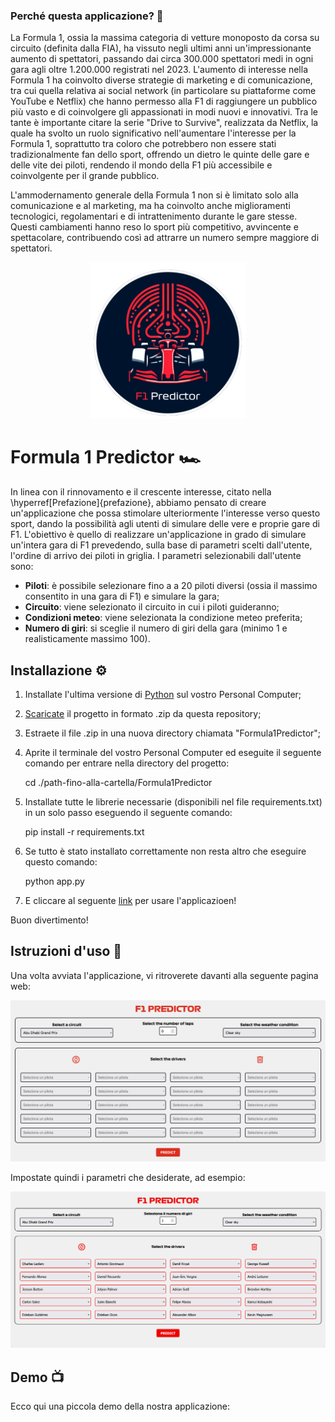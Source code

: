 

### Perché questa applicazione? 🤔
La Formula 1, ossia la massima categoria di vetture monoposto da corsa su circuito (definita dalla FIA), ha vissuto negli ultimi anni un'impressionante aumento di spettatori, passando dai circa 300.000 spettatori medi in ogni gara agli oltre 1.200.000 registrati nel 2023. L'aumento di interesse nella Formula 1 ha coinvolto diverse strategie di marketing e di comunicazione, tra cui quella relativa ai social network (in particolare su piattaforme come YouTube e Netflix) che hanno permesso alla F1 di raggiungere un pubblico più vasto e di coinvolgere gli appassionati in modi nuovi e innovativi. Tra le tante è importante citare la serie "Drive to Survive", realizzata da Netflix, la quale ha svolto un ruolo significativo nell'aumentare l'interesse per la Formula 1, soprattutto tra coloro che potrebbero non essere stati tradizionalmente fan dello sport, offrendo un dietro le quinte delle gare e delle vite dei piloti, rendendo il mondo della F1 più accessibile e coinvolgente per il grande pubblico. 

L'ammodernamento generale della Formula 1 non si è limitato solo alla comunicazione e al marketing, ma ha coinvolto anche miglioramenti tecnologici, regolamentari e di intrattenimento durante le gare stesse. Questi cambiamenti hanno reso lo sport più competitivo, avvincente e spettacolare, contribuendo così ad attrarre un numero sempre maggiore di spettatori.

<p align="center"> 
    <img src="Media/Logo.png" alt="Logo" width="250" height="250">
</p>

# Formula 1 Predictor 🏎️
In linea con il rinnovamento e il crescente interesse, citato nella \hyperref[Prefazione]{prefazione}, abbiamo pensato di creare un'applicazione che possa stimolare ulteriormente l'interesse verso questo sport, dando la possibilità agli utenti di simulare delle vere e proprie gare di F1. L'obiettivo è quello di realizzare un'applicazione in grado di simulare un'intera gara di F1 prevedendo, sulla base di parametri scelti dall'utente, l'ordine di arrivo dei piloti in griglia. I parametri selezionabili dall'utente sono:

- **Piloti**: è possibile selezionare fino a a 20 piloti diversi (ossia il massimo consentito in una gara di F1) e simulare la gara;
- **Circuito**: viene selezionato il circuito in cui i piloti guideranno;
- **Condizioni meteo**: viene selezionata la condizione meteo preferita;
- **Numero di giri**: si sceglie il numero di giri della gara (minimo 1 e realisticamente massimo 100).

## Installazione ⚙️
1. Installate l'ultima versione di [Python](https://www.python.org/) sul vostro Personal Computer;
2. [Scaricate](https://github.com/John-64/Formula-1-Predictor/archive/refs/heads/main.zip) il progetto in formato .zip da questa repository;
3. Estraete il file .zip in una nuova directory chiamata "Formula1Predictor";
4. Aprite il terminale del vostro Personal Computer ed eseguite il seguente comando per entrare nella directory del progetto: 

   cd ./path-fino-alla-cartella/Formula1Predictor
5. Installate tutte le librerie necessarie (disponibili nel file requirements.txt) in un solo passo eseguendo il seguente comando:

   pip install -r requirements.txt

6. Se tutto è stato installato correttamente non resta altro che eseguire questo comando:
   
   python app.py
   
8. E cliccare al seguente [link](http://127.0.0.1:5000/) per usare l'applicazioen!

Buon divertimento!
 
## Istruzioni d'uso 📖
Una volta avviata l'applicazione, vi ritroverete davanti alla seguente pagina web:

<p align="center"> 
    <img src="Media/Home.png" alt="Logo" width="650">
</p>

Impostate quindi i parametri che desiderate, ad esempio:


<p align="center"> 
    <img src="Media/DriverSelected.png" alt="Logo" width="650">
</p>

## Demo 📺
Ecco qui una piccola demo della nostra applicazione:
